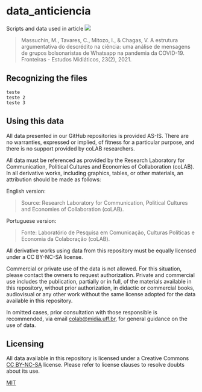 # data_anticiencia

Scripts and data used in article ![](https://img.shields.io/badge/doi-10.4013%2Ffem.2021.232.11-ffb351)

> Massuchin, M., Tavares, C., Mitozo, I., & Chagas, V. A estrutura argumentativa do descrédito na ciência: uma análise de mensagens de grupos bolsonaristas de Whatsapp na pandemia da COVID-19. Fronteiras - Estudos Midiáticos, 23(2), 2021.



## Recognizing the files

```tree
teste
teste 2
teste 3
```

## Using this data

All data presented in our GitHub repositories is provided AS-IS. There are no warranties, expressed or implied, of fitness for a particular purpose, and there is no support provided by coLAB researchers.

All data must be referenced as provided by the Research Laboratory for Communication, Political Cultures and Economies of Collaboration (coLAB). In all derivative works, including graphics, tables, or other materials, an attribution should be made as follows:

English version:
> Source: Research Laboratory for Communication, Political Cultures and Economies of Collaboration (coLAB).

Portuguese version:
> Fonte: Laboratório de Pesquisa em Comunicação, Culturas Políticas e Economia da Colaboração (coLAB).

All derivative works using data from this repository must be equally licensed under a CC BY-NC-SA license.

Commercial or private use of the data is not allowed. For this situation, please contact the owners to request authorization. Private and commercial use includes the publication, partially or in full, of the materials available in this repository, without prior authorization, in didactic or commercial books, audiovisual or any other work without the same license adopted for the data available in this repository.

In omitted cases, prior consultation with those responsible is recommended, via email [colab@midia.uff.br](http://mailto:colab@midia.uff.br), for general guidance on the use of data.

## Licensing

All data available in this repository is licensed under a Creative Commons [CC BY-NC-SA](https://creativecommons.org/licenses/by-nc-sa/3.0/) license. Please refer to license clauses to resolve doubts about its use.

[MIT](https://choosealicense.com/licenses/mit/)
